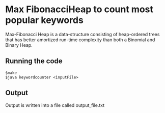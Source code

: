 # Max FibonacciHeap to count most popular keywords

Max-Fibonacci Heap is a data-structure consisting of heap-ordered trees that has better amortized run-time complexity than both a Binomial and Binary Heap.

## Running the code 
```
$make
$java keywordcounter <inputFile>

```

## Output

Output is written into a file called output_file.txt